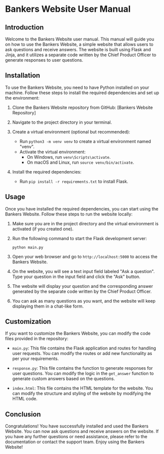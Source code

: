 # Bankers Website User Manual

## Introduction

Welcome to the Bankers Website user manual. This manual will guide you on how to use the Bankers Website, a simple website that allows users to ask questions and receive answers. The website is built using Flask and Jinja, and it utilizes a separate code written by the Chief Product Officer to generate responses to user questions.

## Installation

To use the Bankers Website, you need to have Python installed on your machine. Follow these steps to install the required dependencies and set up the environment:

1. Clone the Bankers Website repository from GitHub: [Bankers Website Repository]

2. Navigate to the project directory in your terminal.

3. Create a virtual environment (optional but recommended):
   - Run `python3 -m venv venv` to create a virtual environment named "venv".
   - Activate the virtual environment:
     - On Windows, run `venv\Scripts\activate`.
     - On macOS and Linux, run `source venv/bin/activate`.

4. Install the required dependencies:
   - Run `pip install -r requirements.txt` to install Flask.

## Usage

Once you have installed the required dependencies, you can start using the Bankers Website. Follow these steps to run the website locally:

1. Make sure you are in the project directory and the virtual environment is activated (if you created one).

2. Run the following command to start the Flask development server:
   ```
   python main.py
   ```

3. Open your web browser and go to `http://localhost:5000` to access the Bankers Website.

4. On the website, you will see a text input field labeled "Ask a question". Type your question in the input field and click the "Ask" button.

5. The website will display your question and the corresponding answer generated by the separate code written by the Chief Product Officer.

6. You can ask as many questions as you want, and the website will keep displaying them in a chat-like form.

## Customization

If you want to customize the Bankers Website, you can modify the code files provided in the repository:

- `main.py`: This file contains the Flask application and routes for handling user requests. You can modify the routes or add new functionality as per your requirements.

- `response.py`: This file contains the function to generate responses for user questions. You can modify the logic in the `get_answer` function to generate custom answers based on the questions.

- `index.html`: This file contains the HTML template for the website. You can modify the structure and styling of the website by modifying the HTML code.

## Conclusion

Congratulations! You have successfully installed and used the Bankers Website. You can now ask questions and receive answers on the website. If you have any further questions or need assistance, please refer to the documentation or contact the support team. Enjoy using the Bankers Website!
